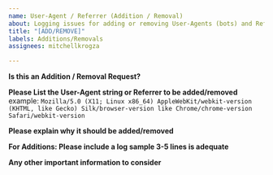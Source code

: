 ```yaml
---
name: User-Agent / Referrer (Addition / Removal)
about: Logging issues for adding or removing User-Agents (bots) and Referrers
title: "[ADD/REMOVE]"
labels: Additions/Removals
assignees: mitchellkrogza

---
```


**Is this an Addition / Removal Request?**

**Please List the User-Agent string or Referrer to be added/removed**
example: `Mozilla/5.0 (X11; Linux x86_64) AppleWebKit/webkit-version (KHTML, like Gecko) Silk/browser-version like Chrome/chrome-version Safari/webkit-version`

**Please explain why it should be added/removed**

**For Additions: Please include a log sample 3-5 lines is adequate**

**Any other important information to consider**
